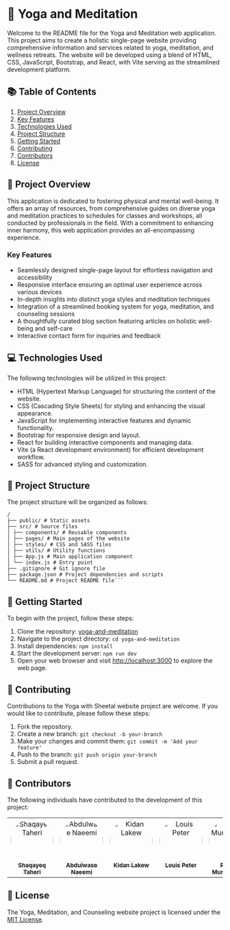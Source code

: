 # 🧘 Yoga and Meditation

Welcome to the README file for the Yoga and Meditation web application. This project aims to create a holistic single-page website providing comprehensive information and services related to yoga, meditation, and wellness retreats. The website will be developed using a blend of HTML, CSS, JavaScript, Bootstrap, and React, with Vite serving as the streamlined development platform.

## 📚 Table of Contents

1. [Project Overview](#project-overview)
2. [Key Features](#key-features)
3. [Technologies Used](#technologies-used)
4. [Project Structure](#project-structure)
5. [Getting Started](#getting-started)
6. [Contributing](#contributing)
7. [Contributors](#contributors)
8. [License](#license)

## 🌟 Project Overview

This application is dedicated to fostering physical and mental well-being. It offers an array of resources, from comprehensive guides on diverse yoga and meditation practices to schedules for classes and workshops, all conducted by professionals in the field. With a commitment to enhancing inner harmony, this web application provides an all-encompassing experience.

### Key Features

- Seamlessly designed single-page layout for effortless navigation and accessibility
- Responsive interface ensuring an optimal user experience across various devices
- In-depth insights into distinct yoga styles and meditation techniques
- Integration of a streamlined booking system for yoga, meditation, and counseling sessions
- A thoughtfully curated blog section featuring articles on holistic well-being and self-care
- Interactive contact form for inquiries and feedback

## 💻 Technologies Used

The following technologies will be utilized in this project:

- HTML (Hypertext Markup Language) for structuring the content of the website.
- CSS (Cascading Style Sheets) for styling and enhancing the visual appearance.
- JavaScript for implementing interactive features and dynamic functionality.
- Bootstrap for responsive design and layout.
- React for building interactive components and managing data.
- Vite (a React development environment) for efficient development workflow.
- SASS for advanced styling and customization.

## 🏰  Project Structure

The project structure will be organized as follows:

````
/
├── public/ # Static assets
├── src/ # Source files
│ ├── components/ # Reusable components
│ ├── pages/ # Main pages of the website
│ ├── styles/ # CSS and SASS files
│ ├── utils/ # Utility functions
│ ├── App.js # Main application component
│ └── index.js # Entry point
├── .gitignore # Git ignore file
├── package.json # Project dependencies and scripts
└── README.md # Project README file```

````

## 🚀 Getting Started

To begin with the project, follow these steps:

1. Clone the repository: [yoga-and-meditation](https://github.com/yoga-and-meditation/yoga-and-meditation)
2. Navigate to the project directory: `cd yoga-and-meditation`
3. Install dependencies: `npm install`
4. Start the development server: `npm run dev`
5. Open your web browser and visit [http://localhost:3000](http://localhost:3000) to explore the web page.

## 🤝 Contributing

Contributions to the Yoga with Sheetal website project are welcome. If you would like to contribute, please follow these steps:

1. Fork the repository.
2. Create a new branch: `git checkout -b your-branch`
3. Make your changes and commit them: `git commit -m 'Add your feature'`
4. Push to the branch: `git push origin your-branch`
5. Submit a pull request.

## 🙌 Contributors

The following individuals have contributed to the development of this project:

<table>
  <tbody>
    <tr>
      <td align="center" valign="top" width="14.28%">
        <a href="https://github.com/Shaqayeq-taheri">
          <img src="https://avatars.githubusercontent.com/u/120387460?v=4" width="100px;" alt="Shaqayeq Taheri" style="border-radius: 50%;">
          <br />
          <sub><b>Shaqayeq Taheri</b></sub>
        </a>
      </td>
      <td align="center" valign="top" width="14.28%">
        <a href="https://github.com/Naeemi7">
          <img src="https://avatars.githubusercontent.com/u/120386826?u=bde7bfb40f3f0b9c80385fd78a5ae6b28bba6ab5&v=4" width="100px;" alt="Abdulwase Naeemi" style="border-radius: 50%;">
          <br />
          <sub><b>Abdulwase Naeemi</b></sub>
        </a>
      </td>
      <td align="center" valign="top" width="14.28%">
        <a href="https://github.com/Kidan-Tekelearegy">
          <img src="https://avatars.githubusercontent.com/u/120387984?v=4" width="100px;" alt="Kidan Lakew" style="border-radius: 50%;">
          <br />
          <sub><b>Kidan Lakew</b></sub>
        </a>
      </td>
      <td align="center" valign="top" width="14.28%">
        <a href="https://github.com/louisclarencepeter">
          <img src="https://avatars.githubusercontent.com/u/109584572?v=4" width="100px;" alt="Louis Peter" style="border-radius: 50%;">
          <br />
          <sub><b>Louis Peter</b></sub>
        </a>
      </td>
      <td align="center" valign="top" width="14.28%">
        <a href="https://github.com/roshinimurali">
          <img src="https://avatars.githubusercontent.com/u/80250538?v=4" width="100px;" alt="Roshini Muralidharan" style="border-radius: 50%;">
          <br />
          <sub><b>Roshini Muralidharan</b></sub>
        </a>
      </td>
    </tr>
  </tbody>
</table>

## 📜 License

The Yoga, Meditation, and Counseling website project is licensed under the [MIT License](https://opensource.org/licenses/MIT).
